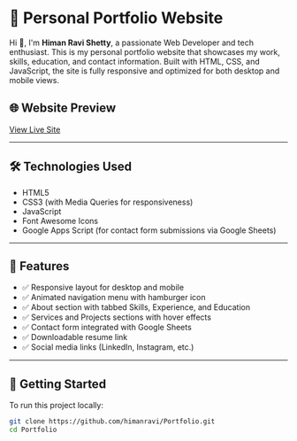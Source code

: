 # 💼 Personal Portfolio Website

Hi 👋, I'm **Himan Ravi Shetty**, a passionate Web Developer and tech enthusiast. This is my personal portfolio website that showcases my work, skills, education, and contact information. Built with HTML, CSS, and JavaScript, the site is fully responsive and optimized for both desktop and mobile views.

## 🌐 Website Preview

[View Live Site](https://himanravi.github.io/Portfolio/)

---

## 🛠️ Technologies Used

- HTML5  
- CSS3 (with Media Queries for responsiveness)  
- JavaScript  
- Font Awesome Icons  
- Google Apps Script (for contact form submissions via Google Sheets)

---

## 📁 Features

- ✅ Responsive layout for desktop and mobile  
- ✅ Animated navigation menu with hamburger icon  
- ✅ About section with tabbed Skills, Experience, and Education  
- ✅ Services and Projects sections with hover effects  
- ✅ Contact form integrated with Google Sheets  
- ✅ Downloadable resume link  
- ✅ Social media links (LinkedIn, Instagram, etc.)

---

## 🚀 Getting Started

To run this project locally:

```bash
git clone https://github.com/himanravi/Portfolio.git
cd Portfolio
